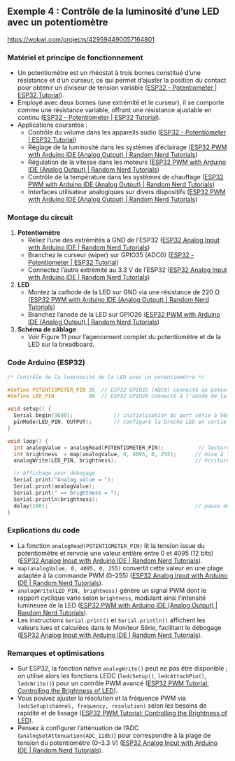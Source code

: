 ## Exemple 4 : Contrôle de la luminosité d’une LED avec un potentiomètre

https://wokwi.com/projects/429594490057164801

### Matériel et principe de fonctionnement  
- Un potentiomètre est un rhéostat à trois bornes constitué d’une résistance et d’un curseur, ce qui permet d’ajuster la position du contact pour obtenir un diviseur de tension variable  ([ESP32 - Potentiometer | ESP32 Tutorial](https://esp32io.com/tutorials/esp32-potentiometer?utm_source=chatgpt.com)).  
- Employé avec deux bornes (une extrémité et le curseur), il se comporte comme une résistance variable, offrant une résistance ajustable en continu  ([ESP32 - Potentiometer | ESP32 Tutorial](https://esp32io.com/tutorials/esp32-potentiometer?utm_source=chatgpt.com)).  
- Applications courantes :  
  - Contrôle du volume dans les appareils audio  ([ESP32 - Potentiometer | ESP32 Tutorial](https://esp32io.com/tutorials/esp32-potentiometer?utm_source=chatgpt.com))  
  - Réglage de la luminosité dans les systèmes d’éclairage  ([ESP32 PWM with Arduino IDE (Analog Output) | Random Nerd Tutorials](https://randomnerdtutorials.com/esp32-pwm-arduino-ide/?utm_source=chatgpt.com))  
  - Régulation de la vitesse dans les moteurs  ([ESP32 PWM with Arduino IDE (Analog Output) | Random Nerd Tutorials](https://randomnerdtutorials.com/esp32-pwm-arduino-ide/?utm_source=chatgpt.com))  
  - Contrôle de la température dans les systèmes de chauffage  ([ESP32 PWM with Arduino IDE (Analog Output) | Random Nerd Tutorials](https://randomnerdtutorials.com/esp32-pwm-arduino-ide/?utm_source=chatgpt.com))  
  - Interfaces utilisateur analogiques sur divers dispositifs  ([ESP32 PWM with Arduino IDE (Analog Output) | Random Nerd Tutorials](https://randomnerdtutorials.com/esp32-pwm-arduino-ide/?utm_source=chatgpt.com))  

### Montage du circuit  
1. **Potentiomètre**  
   - Reliez l’une des extrémités à GND de l’ESP32  ([ESP32 Analog Input with Arduino IDE | Random Nerd Tutorials](https://randomnerdtutorials.com/esp32-adc-analog-read-arduino-ide/?utm_source=chatgpt.com))  
   - Branchez le curseur (wiper) sur GPIO35 (ADC0)  ([ESP32 - Potentiometer | ESP32 Tutorial](https://esp32io.com/tutorials/esp32-potentiometer?utm_source=chatgpt.com))  
   - Connectez l’autre extrémité au 3.3 V de l’ESP32  ([ESP32 Analog Input with Arduino IDE | Random Nerd Tutorials](https://randomnerdtutorials.com/esp32-adc-analog-read-arduino-ide/?utm_source=chatgpt.com))  
2. **LED**  
   - Montez la cathode de la LED sur GND via une résistance de 220 Ω  ([ESP32 PWM with Arduino IDE (Analog Output) | Random Nerd Tutorials](https://randomnerdtutorials.com/esp32-pwm-arduino-ide/?utm_source=chatgpt.com))  
   - Branchez l’anode de la LED sur GPIO26  ([ESP32 PWM with Arduino IDE (Analog Output) | Random Nerd Tutorials](https://randomnerdtutorials.com/esp32-pwm-arduino-ide/?utm_source=chatgpt.com))  
3. **Schéma de câblage**  
   - Voir Figure 11 pour l’agencement complet du potentiomètre et de la LED sur la breadboard.  

### Code Arduino (ESP32)  
```cpp
/* Contrôle de la luminosité de la LED avec un potentiomètre */

#define POTENTIOMETER_PIN 35  // ESP32 GPIO35 (ADC0) connecté au potentiomètre
#define LED_PIN           26  // ESP32 GPIO26 connecté à l'anode de la LED

void setup() {
  Serial.begin(9600);             // initialisation du port série à 9600 baud  ([ESP32 Analog Input with Arduino IDE | Random Nerd Tutorials](https://randomnerdtutorials.com/esp32-adc-analog-read-arduino-ide/?utm_source=chatgpt.com))
  pinMode(LED_PIN, OUTPUT);       // configure la broche LED en sortie  ([ESP32 PWM with Arduino IDE (Analog Output) | Random Nerd Tutorials](https://randomnerdtutorials.com/esp32-pwm-arduino-ide/?utm_source=chatgpt.com))
}

void loop() {
  int analogValue = analogRead(POTENTIOMETER_PIN);           // lecture de la valeur ADC (0–4095)  ([ESP32 Analog Input with Arduino IDE | Random Nerd Tutorials](https://randomnerdtutorials.com/esp32-adc-analog-read-arduino-ide/?utm_source=chatgpt.com))
  int brightness  = map(analogValue, 0, 4095, 0, 255);      // mise à l'échelle sur 0–255  ([ESP32 Analog Input with Arduino IDE | Random Nerd Tutorials](https://randomnerdtutorials.com/esp32-adc-analog-read-arduino-ide/?utm_source=chatgpt.com))
  analogWrite(LED_PIN, brightness);                         // écriture PWM pour ajuster la luminosité  ([ESP32 PWM with Arduino IDE (Analog Output) | Random Nerd Tutorials](https://randomnerdtutorials.com/esp32-pwm-arduino-ide/?utm_source=chatgpt.com))

  // Affichage pour débogage
  Serial.print("Analog value = ");
  Serial.print(analogValue);
  Serial.print(" => brightness = ");
  Serial.println(brightness);
  delay(100);                                               // pause de 100 ms  ([ESP32 - Potentiometer | ESP32 Tutorial](https://esp32io.com/tutorials/esp32-potentiometer?utm_source=chatgpt.com))
}
```

### Explications du code  
- La fonction `analogRead(POTENTIOMETER_PIN)` lit la tension issue du potentiomètre et renvoie une valeur entière entre 0 et 4095 (12 bits)  ([ESP32 Analog Input with Arduino IDE | Random Nerd Tutorials](https://randomnerdtutorials.com/esp32-adc-analog-read-arduino-ide/?utm_source=chatgpt.com)).  
- `map(analogValue, 0, 4095, 0, 255)` convertit cette valeur en une plage adaptée à la commande PWM (0–255)  ([ESP32 Analog Input with Arduino IDE | Random Nerd Tutorials](https://randomnerdtutorials.com/esp32-adc-analog-read-arduino-ide/?utm_source=chatgpt.com)).  
- `analogWrite(LED_PIN, brightness)` génère un signal PWM dont le rapport cyclique varie selon `brightness`, modulant ainsi l’intensité lumineuse de la LED  ([ESP32 PWM with Arduino IDE (Analog Output) | Random Nerd Tutorials](https://randomnerdtutorials.com/esp32-pwm-arduino-ide/?utm_source=chatgpt.com)).  
- Les instructions `Serial.print()` et `Serial.println()` affichent les valeurs lues et calculées dans le Moniteur Série, facilitant le débogage  ([ESP32 Analog Input with Arduino IDE | Random Nerd Tutorials](https://randomnerdtutorials.com/esp32-adc-analog-read-arduino-ide/?utm_source=chatgpt.com)).  

### Remarques et optimisations  
- Sur ESP32, la fonction native `analogWrite()` peut ne pas être disponible ; on utilise alors les fonctions LEDC (`ledcSetup()`, `ledcAttachPin()`, `ledcWrite()`) pour un contrôle PWM avancé  ([ESP32 PWM Tutorial: Controlling the Brightness of LED](https://circuitdigest.com/microcontroller-projects/esp32-pwm-tutorial-controlling-brightness-of-led?utm_source=chatgpt.com)).  
- Vous pouvez ajuster la résolution et la fréquence PWM via `ledcSetup(channel, frequency, resolution)` selon les besoins de rapidité et de lissage  ([ESP32 PWM Tutorial: Controlling the Brightness of LED](https://circuitdigest.com/microcontroller-projects/esp32-pwm-tutorial-controlling-brightness-of-led?utm_source=chatgpt.com)).  
- Pensez à configurer l’atténuation de l’ADC (`analogSetAttenuation(ADC_11db)`) pour correspondre à la plage de tension du potentiomètre (0–3.3 V)  ([ESP32 Analog Input with Arduino IDE | Random Nerd Tutorials](https://randomnerdtutorials.com/esp32-adc-analog-read-arduino-ide/?utm_source=chatgpt.com)).